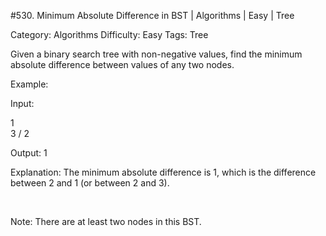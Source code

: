 #530. Minimum Absolute Difference in BST | Algorithms | Easy | Tree

Category: Algorithms
Difficulty: Easy
Tags: Tree

Given a binary search tree with non-negative values, find the minimum absolute difference between values of any two nodes.

Example:


Input:

   1
    \
     3
    /
   2

Output:
1

Explanation:
The minimum absolute difference is 1, which is the difference between 2 and 1 (or between 2 and 3).


 

Note: There are at least two nodes in this BST.
